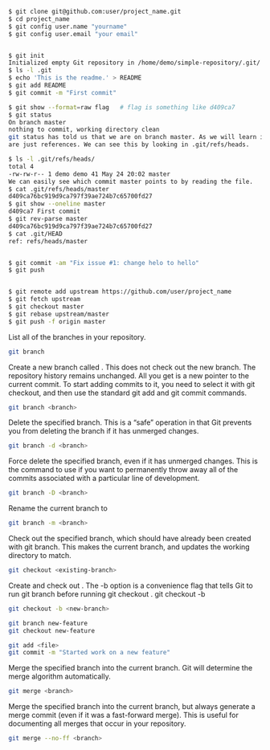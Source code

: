 ```sh
$ git clone git@github.com:user/project_name.git
$ cd project_name
$ git config user.name "yourname"
$ git config user.email "your email"


$ git init
Initialized empty Git repository in /home/demo/simple-repository/.git/
$ ls -l .git
$ echo 'This is the readme.' > README
$ git add README
$ git commit -m "First commit"

$ git show --format=raw flag   # flag is something like d409ca7 
$ git status
On branch master
nothing to commit, working directory clean
git status has told us that we are on branch master. As we will learn in a later section, branches
are just references. We can see this by looking in .git/refs/heads.

$ ls -l .git/refs/heads/
total 4
-rw-rw-r-- 1 demo demo 41 May 24 20:02 master
We can easily see which commit master points to by reading the file.
$ cat .git/refs/heads/master
d409ca76bc919d9ca797f39ae724b7c65700fd27
$ git show --oneline master
d409ca7 First commit
$ git rev-parse master
d409ca76bc919d9ca797f39ae724b7c65700fd27
$ cat .git/HEAD
ref: refs/heads/master


$ git commit -am "Fix issue #1: change helo to hello"
$ git push


$ git remote add upstream https://github.com/user/project_name
$ git fetch upstream
$ git checkout master
$ git rebase upstream/master
$ git push -f origin master
```

List all of the branches in your repository.
```sh
git branch
```


Create a new branch called <branch>. This does not check out the new branch. The repository history remains unchanged. All you get is a new pointer to the current commit. To start adding commits to it, you need to select it with git checkout, and then use the standard git add and git commit commands.
```sh
git branch <branch>
```


Delete the specified branch. This is a “safe” operation in that Git prevents you from deleting the branch if it has unmerged changes.
```sh
git branch -d <branch>
```


Force delete the specified branch, even if it has unmerged changes. This is the command to use if you want to permanently throw away all of the commits associated with a particular line of development.
```sh
git branch -D <branch>
```


Rename the current branch to <branch>
```sh
git branch -m <branch>
```


Check out the specified branch, which should have already been created with git branch. This makes <existing-branch> the current branch, and updates the working directory to match.
```sh
git checkout <existing-branch>
```


Create and check out <new-branch>. The -b option is a convenience flag that tells Git to run git branch <new-branch> before running git checkout <new-branch>. git checkout -b <new-branch> <existing-branch>
```sh
git checkout -b <new-branch>
```


```sh
git branch new-feature
git checkout new-feature

git add <file>
git commit -m "Started work on a new feature"
```


Merge the specified branch into the current branch. Git will determine the merge algorithm automatically.
```sh
git merge <branch>
```


Merge the specified branch into the current branch, but always generate a merge commit (even if it was a fast-forward merge). This is useful for documenting all merges that occur in your repository.
```sh
git merge --no-ff <branch>
```


